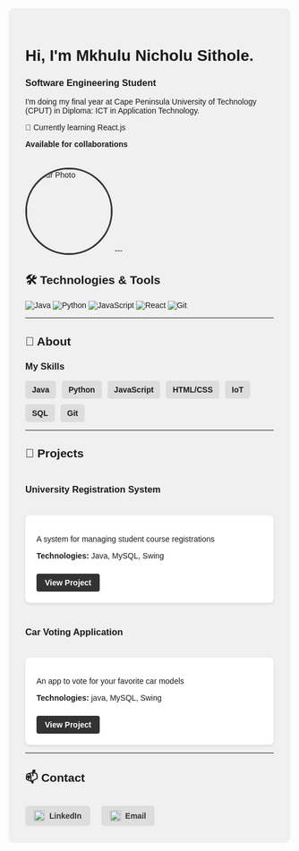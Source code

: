 <div style="background-color: #f0f0f0; padding: 30px; border-radius: 10px; font-family: Arial, sans-serif;">

# Hi, I'm Mkhulu Nicholu Sithole.  
### Software Engineering Student  

I'm doing my final year at Cape Peninsula University of Technology (CPUT) in Diploma: ICT in Application Technology.

🌱 Currently learning React.js  

**Available for collaborations**  

<img src="https://github.com/MkhuluSithole/Nicholus-sProfile.git/raw/main/images/1000.jpg?raw=true" alt="Your Photo" style="border-radius: 50%; margin-top: 20px; border: 3px solid #333; width: 150px; height: 150px; object-fit: cover;">
---

## 🛠️ Technologies & Tools
![Java](https://img.shields.io/badge/-Java-007396?style=flat&logo=java)
![Python](https://img.shields.io/badge/-Python-3776AB?style=flat&logo=python)
![JavaScript](https://img.shields.io/badge/-JavaScript-F7DF1E?style=flat&logo=javascript)
![React](https://img.shields.io/badge/-React-61DAFB?style=flat&logo=react)
![Git](https://img.shields.io/badge/-Git-F05032?style=flat&logo=git)

---

## 📝 About
### My Skills
<div style="display: flex; flex-wrap: wrap; gap: 10px; margin-top: 15px;">
  <div style="background: #ddd; padding: 8px 12px; border-radius: 5px; font-weight: bold;">Java</div>
  <div style="background: #ddd; padding: 8px 12px; border-radius: 5px; font-weight: bold;">Python</div>
  <div style="background: #ddd; padding: 8px 12px; border-radius: 5px; font-weight: bold;">JavaScript</div>
  <div style="background: #ddd; padding: 8px 12px; border-radius: 5px; font-weight: bold;">HTML/CSS</div>
  <div style="background: #ddd; padding: 8px 12px; border-radius: 5px; font-weight: bold;">IoT</div>
  <div style="background: #ddd; padding: 8px 12px; border-radius: 5px; font-weight: bold;">SQL</div>
  <div style="background: #ddd; padding: 8px 12px; border-radius: 5px; font-weight: bold;">Git</div>
</div>

---

## 🚀 Projects
<div style="display: grid; grid-template-columns: repeat(auto-fit, minmax(300px, 1fr)); gap: 20px; margin-top: 20px;">

### University Registration System
<div style="background: white; padding: 20px; border-radius: 8px; box-shadow: 0 2px 5px rgba(0,0,0,0.1);">
  <p>A system for managing student course registrations</p>
  <p><strong>Technologies:</strong> Java, MySQL, Swing</p>
  <a href="https://github.com/MkhuluSithole/ADP2_TERM4_PRESENTATION.git" style="background: #333; color: white; padding: 8px 15px; text-decoration: none; border-radius: 4px; display: inline-block; font-weight: bold; margin-top: 10px;">View Project</a>
</div>

### Car Voting Application
<div style="background: white; padding: 20px; border-radius: 8px; box-shadow: 0 2px 5px rgba(0,0,0,0.1);">
  <p>An app to vote for your favorite car models</p>
  <p><strong>Technologies:</strong> java, MySQL, Swing</p>
  <a href="https://github.com/MkhuluSithole/ADP262S-Final-Assignment.git" style="background: #333; color: white; padding: 8px 15px; text-decoration: none; border-radius: 4px; display: inline-block; font-weight: bold; margin-top: 10px;">View Project</a>
</div>

</div>

---

## 📫 Contact
<div style="display: flex; gap: 20px; margin-top: 30px;">
  <a href="https://www.linkedin.com/in/mkhulu-sithole" style="display: inline-flex; align-items: center; gap: 8px; text-decoration: none; color: #333; background: #ddd; padding: 8px 15px; border-radius: 5px; font-weight: bold;">
    <img src="https://cdn-icons-png.flaticon.com/512/174/174857.png" width="20"> LinkedIn
  </a>
  
  <a href="mailto:220104336@mycput.ac.za." style="display: inline-flex; align-items: center; gap: 8px; text-decoration: none; color: #333; background: #ddd; padding: 8px 15px; border-radius: 5px; font-weight: bold;">
    <img src="https://cdn-icons-png.flaticon.com/512/732/732200.png" width="20"> Email
  </a>
</div>

</div>
